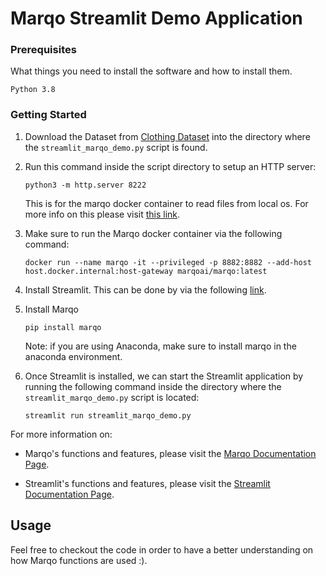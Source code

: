 # Marqo Streamlit Demo Application

### Prerequisites

What things you need to install the software and how to install them.

```
Python 3.8
```

### Getting Started

1. Download the Dataset from
    [Clothing Dataset](https://github.com/alexeygrigorev/clothing-dataset) into the directory where the `streamlit_marqo_demo.py` script is found.

2. Run this command inside the script directory to setup an HTTP server:
    ```
    python3 -m http.server 8222
    ```
    This is for the marqo docker container to read files from local os.
    For more info on this please visit [this link](https://github.com/marqo-ai/marqo/issues/35).

3. Make sure to run the Marqo docker container via the following command:
    ```
    docker run --name marqo -it --privileged -p 8882:8882 --add-host host.docker.internal:host-gateway marqoai/marqo:latest
    ```

4. Install Streamlit. This can be done by via the following [link](https://docs.streamlit.io/library/get-started/installation).

5. Install Marqo
    ```
    pip install marqo
    ```
    Note: if you are using Anaconda, make sure to install marqo in the anaconda environment.

6. Once Streamlit is installed, we can start the Streamlit application by running the following command inside the directory where the `streamlit_marqo_demo.py` script is located:
    ```
    streamlit run streamlit_marqo_demo.py
    ```

For more information on: 
- Marqo's functions and features, please visit the [Marqo Documentation Page](https://docs.marqo.ai/).

- Streamlit's functions and features, please visit the [Streamlit Documentation Page](https://docs.streamlit.io/).

## Usage
Feel free to checkout the code in order to have a better understanding on how Marqo functions are used :).
